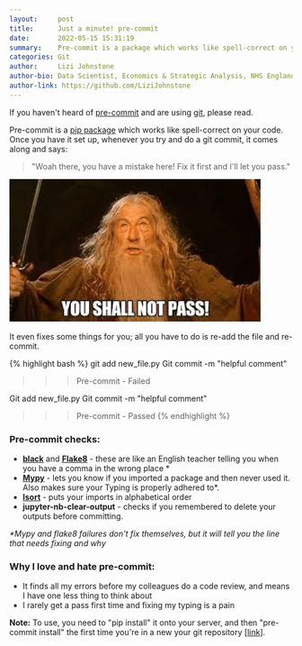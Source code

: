 ```yaml
---
layout:     post
title:      Just a minute! pre-commit
date:       2022-05-15 15:31:19
summary:    Pre-commit is a package which works like spell-correct on your code
categories: Git
author:     Lizi Johnstone
author-bio: Data Scientist, Economics & Strategic Analysis, NHS England
author-link: https://github.com/LiziJohnstone
---
```


If you haven't heard of [pre-commit](https://github.com/pre-commit/pre-commit) and are using [git](https://git-scm.com/), please read.

Pre-commit is a [pip package](https://pypi.org/project/pip/) which works like spell-correct on your code. Once you have it set up, whenever you try and do a git commit, it comes along and says:

> "Woah there, you have a mistake here! Fix it first and I'll let you pass."

![Gandalf: You shall not pass!](assets/img/posts/shall-not-pass-min.jpg)

It even fixes some things for you; all you have to do is re-add the file and re-commit.

{% highlight bash %}
git add new_file.py
Git commit -m "helpful comment"

>>> Pre-commit - Failed 

Git add new_file.py
Git commit -m "helpful comment"

>>> Pre-commit - Passed
{% endhighlight %}

### Pre-commit checks:

*   [**black**](https://pypi.org/project/black/) and [**Flake8**](https://pypi.org/project/flake8/) - these are like an English teacher telling you when you have a comma in the wrong place \*
*   [**Mypy**](https://mypy.readthedocs.io/en/stable/) - lets you know if you imported a package and then never used it. Also makes sure your Typing is properly adhered to\*.
*   [**Isort**](https://pycqa.github.io/isort/) - puts your imports in alphabetical order
*   **jupyter-nb-clear-output** - checks if you remembered to delete your outputs before committing.

*\*Mypy and flake8 failures don't fix themselves, but it will tell you the line that needs fixing and why*

### Why I love and hate pre-commit:

*   It finds all my errors before my colleagues do a code review, and means I have one less thing to think about
*   I rarely get a pass first time and fixing my typing is a pain

**Note:** To use, you need to "pip install" it onto your server, and then "pre-commit install" the first time you're in a new your git repository \[[link](https://pre-commit.com/#install)\].